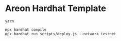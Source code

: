 # Areon Hardhat Template

```
yarn

npx hardhat compile
npx hardhat run scripts/deploy.js --network testnet
```
